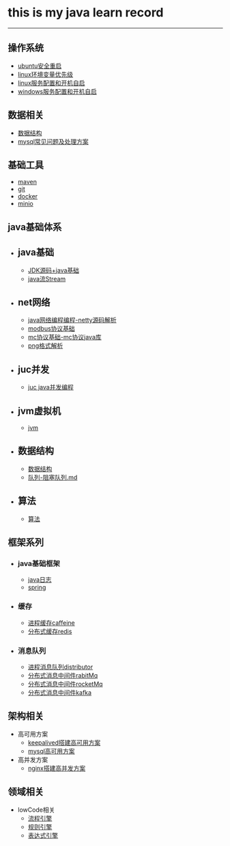 # this is my java learn record

---
## 操作系统
  - [ubuntu安全重启](src/main/java/org/mgd/os/ubuntu安全重启.md)
  - [linux环境变量优先级](src/main/java/org/mgd/os/linux环境变量优先级.md)
  - [linux服务配置和开机自启](src/main/java/org/mgd/os/systemctl服务配置.md)
  - [windows服务配置和开机自启](src/main/java/org/mgd/os/windows服务配置和开机自启.md)
## 数据相关
  - [数据结构](src/main/java/org/mgd/dataStruct/数据结构.md)
  - [mysql常见问题及处理方案](src/main/java/org/mgd/dataStruct/mysql慢查询.md)
## 基础工具
  - [maven](src/main/java/org/mgd/tools/maven.md)
  - [git](src/main/java/org/mgd/tools/git.md)
  - [docker](src/main/java/org/mgd/tools/docker.md)
  - [minio](src/main/java/org/mgd/tools/minio.md)
## java基础体系
  - ## java基础
    - [JDK源码+java基础](https://github.com/monday110/JDK_LEARN)
    - [java流Stream](src/main/java/org/mgd/base/stream.md)
  - ## net网络
    - [java网络编程编程-netty源码解析](https://github.com/monday110/netty-simple-source)
    - [modbus协议基础](src/main/java/org/mgd/net/Modbus.md)
    - [mc协议基础-mc协议java库](https://github.com/monday110/jlib-melsec)
    - [png格式解析](src/main/java/org/mgd/png/png.md)
  - ## juc并发
    - [juc java并发编程](.)
  - ## jvm虚拟机
    - [jvm](.)
  - ## 数据结构
    - [数据结构](src/main/java/org/mgd/dataStruct/数据结构.md)
    - [队列-阻塞队列.md](src/main/java/org/mgd/dataStruct/队列-阻塞队列.md)
  - ## 算法
    - [算法](.)
    
## 框架系列
   - ### java基础框架
      - [java日志](src/main/java/org/mgd/log/Jlog.md)
      - [spring](.)
   - ### 缓存
      - [进程缓存caffeine](.)
      - [分布式缓存redis](.)
   - ### 消息队列
      - [进程消息队列distributor](.)
      - [分布式消息中间件rabitMq](.)
      - [分布式消息中间件rocketMq](.)
      - [分布式消息中间件kafka](.)

 
  
  
  
  
## 架构相关
 - 高可用方案
   - [keepalived搭建高可用方案](src/main/java/org/mgd/avialiables/keepalived搭建高可用服务.md)
   - [mysql高可用方案](src/main/java/org/mgd/avialiables/mysql高可用.md)
 - 高并发方案
    - [nginx搭建高并发方案](src/main/java/org/mgd/concurrency/nginx搭建高并发方案.md)

## 领域相关
 - lowCode相关
   - [流程引擎](.)
   - [规则引擎](.)
   - [表达式引擎](.)
